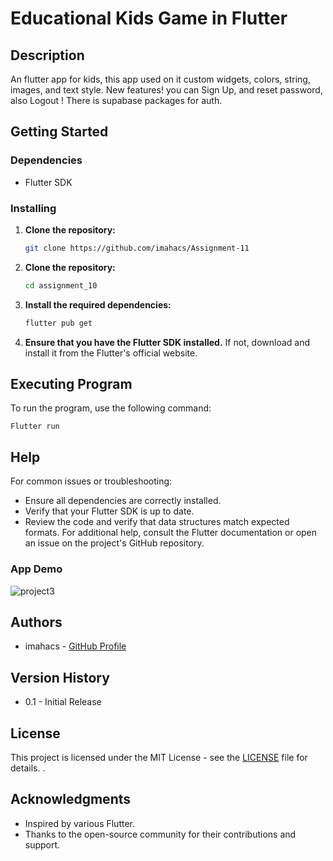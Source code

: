 # Educational Kids Game in Flutter

## Description
An flutter app for kids, this app used on it custom widgets, colors, string, images, and text style. New features! you can Sign Up, and reset password, also Logout ! There is supabase packages for auth. 

## Getting Started

### Dependencies
- Flutter SDK

### Installing
1. **Clone the repository:**
   ```bash
   git clone https://github.com/imahacs/Assignment-11
   ```
2. **Clone the repository:**
    ```bash
    cd assignment_10
     ```
3. **Install the required dependencies:**
    ```bash
    flutter pub get
    ```
4. **Ensure that you have the Flutter SDK installed.** If not, download and install it from the Flutter's official website.

## Executing Program
To run the program, use the following command:

    Flutter run

## Help
For common issues or troubleshooting:

- Ensure all dependencies are correctly installed.
- Verify that your Flutter SDK is up to date.
- Review the code and verify that data structures match expected formats.
For additional help, consult the Flutter documentation or open an issue on the project's GitHub repository.

### App Demo

![project3](https://github.com/user-attachments/assets/510576fb-c42b-4ad1-8026-c83e923ff2d3)




## Authors
- imahacs - [GitHub Profile](https://github.com/imahacs)

## Version History
- 0.1 - Initial Release

## License
This project is licensed under the MIT License - see the [LICENSE](LICENSE.md) file for details.
.

## Acknowledgments
- Inspired by various Flutter.
- Thanks to the open-source community for their contributions and support.
